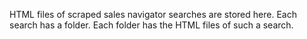 HTML files of scraped sales navigator searches are stored here.
Each search has a folder.
Each folder has the HTML files of such a search.